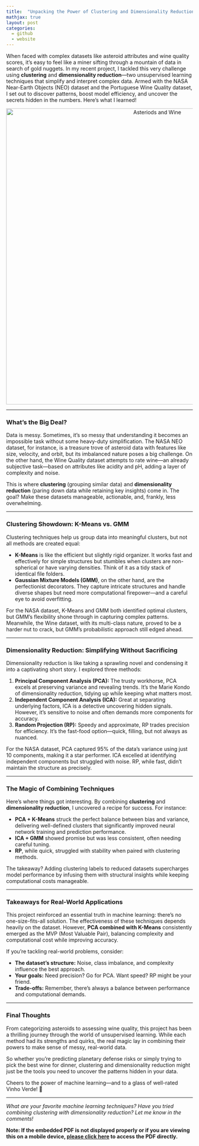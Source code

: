 ```yaml
---
title:  "Unpacking the Power of Clustering and Dimensionality Reduction: Lessons from Asteroids and Wine"
mathjax: true
layout: post
categories: 
  = github
  - website
---
```


When faced with complex datasets like asteroid attributes and wine quality scores, it’s easy to feel like a miner sifting through a mountain of data in search of gold nuggets. In my recent project, I tackled this very challenge using **clustering** and **dimensionality reduction**—two unsupervised learning techniques that simplify and interpret complex data. Armed with the NASA Near-Earth Objects (NEO) dataset and the Portuguese Wine Quality dataset, I set out to discover patterns, boost model efficiency, and uncover the secrets hidden in the numbers. Here’s what I learned!

<div style="text-align: center;">
  <img src="http://kodendaal.github.io/assets/asteriods_wine_logo.png" alt="Asteriods and Wine" style="width: 800px; height: auto;">
</div>

---

### **What’s the Big Deal?**

Data is messy. Sometimes, it’s so messy that understanding it becomes an impossible task without some heavy-duty simplification. The NASA NEO dataset, for instance, is a treasure trove of asteroid data with features like size, velocity, and orbit, but its imbalanced nature poses a big challenge. On the other hand, the Wine Quality dataset attempts to rate wine—an already subjective task—based on attributes like acidity and pH, adding a layer of complexity and noise.

This is where **clustering** (grouping similar data) and **dimensionality reduction** (paring down data while retaining key insights) come in. The goal? Make these datasets manageable, actionable, and, frankly, less overwhelming.

---

### **Clustering Showdown: K-Means vs. GMM**

Clustering techniques help us group data into meaningful clusters, but not all methods are created equal:

- **K-Means** is like the efficient but slightly rigid organizer. It works fast and effectively for simple structures but stumbles when clusters are non-spherical or have varying densities. Think of it as a tidy stack of identical file folders.
- **Gaussian Mixture Models (GMM)**, on the other hand, are the perfectionist decorators. They capture intricate structures and handle diverse shapes but need more computational firepower—and a careful eye to avoid overfitting.

For the NASA dataset, K-Means and GMM both identified optimal clusters, but GMM’s flexibility shone through in capturing complex patterns. Meanwhile, the Wine dataset, with its multi-class nature, proved to be a harder nut to crack, but GMM’s probabilistic approach still edged ahead.

---

### **Dimensionality Reduction: Simplifying Without Sacrificing**

Dimensionality reduction is like taking a sprawling novel and condensing it into a captivating short story. I explored three methods:

1. **Principal Component Analysis (PCA):** The trusty workhorse, PCA excels at preserving variance and revealing trends. It’s the Marie Kondo of dimensionality reduction, tidying up while keeping what matters most.
2. **Independent Component Analysis (ICA):** Great at separating underlying factors, ICA is a detective uncovering hidden signals. However, it’s sensitive to noise and often demands more components for accuracy.
3. **Random Projection (RP):** Speedy and approximate, RP trades precision for efficiency. It’s the fast-food option—quick, filling, but not always as nuanced.

For the NASA dataset, PCA captured 95% of the data’s variance using just 10 components, making it a star performer. ICA excelled at identifying independent components but struggled with noise. RP, while fast, didn’t maintain the structure as precisely.

---

### **The Magic of Combining Techniques**

Here’s where things got interesting. By combining **clustering** and **dimensionality reduction**, I uncovered a recipe for success. For instance:

- **PCA + K-Means** struck the perfect balance between bias and variance, delivering well-defined clusters that significantly improved neural network training and prediction performance.
- **ICA + GMM** showed promise but was less consistent, often needing careful tuning.
- **RP**, while quick, struggled with stability when paired with clustering methods.

The takeaway? Adding clustering labels to reduced datasets supercharges model performance by infusing them with structural insights while keeping computational costs manageable.

---

### **Takeaways for Real-World Applications**

This project reinforced an essential truth in machine learning: there’s no one-size-fits-all solution. The effectiveness of these techniques depends heavily on the dataset. However, **PCA combined with K-Means** consistently emerged as the MVP (Most Valuable Pair), balancing complexity and computational cost while improving accuracy.

If you’re tackling real-world problems, consider:
- **The dataset’s structure:** Noise, class imbalance, and complexity influence the best approach.
- **Your goals:** Need precision? Go for PCA. Want speed? RP might be your friend.
- **Trade-offs:** Remember, there’s always a balance between performance and computational demands.

---

### **Final Thoughts**

From categorizing asteroids to assessing wine quality, this project has been a thrilling journey through the world of unsupervised learning. While each method had its strengths and quirks, the real magic lay in combining their powers to make sense of messy, real-world data.

So whether you’re predicting planetary defense risks or simply trying to pick the best wine for dinner, clustering and dimensionality reduction might just be the tools you need to uncover the patterns hidden in your data.

Cheers to the power of machine learning—and to a glass of well-rated Vinho Verde! 🍷

---

*What are your favorite machine learning techniques? Have you tried combining clustering with dimensionality reduction? Let me know in the comments!*

**Note: If the embedded PDF is not displayed properly or if you are viewing this on a mobile device, <a href="https://kodendaal.github.io/assets/unsupervised_learning.pdf" target="_blank">please click here</a> to access the PDF directly.**

<div id="adobe-dc-view" style="width: 100%;"></div>
<script src="https://acrobatservices.adobe.com/view-sdk/viewer.js"></script>
<script type="text/javascript">
	document.addEventListener("adobe_dc_view_sdk.ready", function(){ 
		var adobeDCView = new AdobeDC.View({clientId: "08ca2f1fff1a41bd9846021c84cb99cd", divId: "adobe-dc-view"});
		adobeDCView.previewFile({
			content:{location: {url: "https://kodendaal.github.io/assets/unsupervised_learning.pdf"}},
			metaData:{fileName: "unsupervised_learning.pdf"}
		}, {embedMode: "IN_LINE"});
	});
</script>
